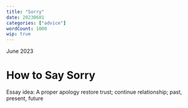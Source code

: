 ```yaml
---
title: "Sorry"
date: 20230601
categories: ["advice"]
wordCount: 1000
wip: true
---
```


June 2023

# How to Say Sorry

Essay idea: A proper apology
restore trust; continue relationship; past, present, future
